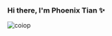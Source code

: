 ### Hi there, I'm Phoenix Tian ✨

![coiop](https://user-images.githubusercontent.com/89287967/130309758-a4d0cc4e-e1de-474b-a0b7-7ac8ac875598.png)

<!--
**TRYQ1998/TRYQ1998** is a ✨ _special_ ✨ repository because its `README.md` (this file) appears on your GitHub profile.

Here are some ideas to get you started:

- 🔭 I’m currently working on ...
- 🌱 I’m currently learning ...
- 👯 I’m looking to collaborate on ...
- 🤔 I’m looking for help with ...
- 💬 Ask me about ...
- 📫 How to reach me: ...
- 😄 Pronouns: ...
- ⚡ Fun fact: ...
-->
